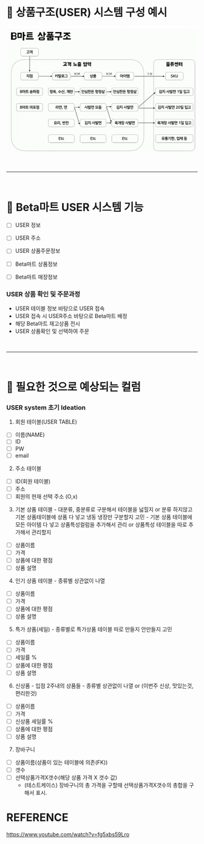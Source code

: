 # 🔰 상품구조(USER) 시스템 구성 예시

<p align="center">
    <img src="../images/Bmart_usersystem_example.png" width="800"/>
</p>
<br />

---

<br />

# 🔰 Beta마트 USER 시스템 기능

- [ ] USER 정보
- [ ] USER 주소
- [ ] USER 상품주문정보
- [ ] Beta마트 상품정보
- [ ] Beta마트 매장정보


### USER 상품 확인 및 주문과정

- USER 테이블 정보 바탕으로 USER 접속
- USER 접속 시 USER주소 바탕으로 Beta마트 배정
- 해당 Beta마트 재고상품 전시
- USER 상품확인 및 선택하여 주문

<br />

---

<br />

# 🔰 필요한 것으로 예상되는 컬럼

### USER system 초기 Ideation

1. 회원 테이블(USER TABLE)
- [ ] 이름(NAME)
- [ ] ID
- [ ] PW
- [ ] email
    
2. 주소 테이블
- [ ] ID(회원 테이블)
- [ ] 주소
- [ ] 회원의 현재 선택 주소 (O,x)

3. 기본 상품 테이블 - 대분류, 중분류로 구분해서 테이블을 넓힐지 or 분류 하지않고 기본 상품테이블에 상품 다 넣고 냉동 냉장만 구분할지 고민
                    - 기본 상품 테이블에 모든 아이템 다 넣고 상품특성컬럼을 추가해서 관리 or 상품특성 테이블을 따로 추가해서 관리할지
- [ ] 상품이름
- [ ] 가격
- [ ] 상품에 대한 평점
- [ ] 상품 설명

4. 인기 상품 테이블 - 종류별 상관없이 나열
- [ ] 상품이름
- [ ] 가격
- [ ] 상품에 대한 평점
- [ ] 상품 설명

5. 특가 상품(세일) - 종류별로 특가상품 테이블 따로 만들지 안만들지 고민
- [ ] 상품이름
- [ ] 가격
- [ ] 세일률 %
- [ ] 상품에 대한 평점
- [ ] 상품 설명

6. 신상품 - 입점 2주내의 상품들 - 종류별 상관없이 나열 or (이번주 신상, 맛있는것, 편리한것)
- [ ] 상품이름
- [ ] 가격
- [ ] 신상품 세일률 %
- [ ] 상품에 대한 평점
- [ ] 상품 설명

7. 장바구니
- [ ] 상품이름(상품이 있는 테이블에 의존(FK))
- [ ] 갯수
- [ ] 선택상품가격X갯수(해당 상품 가격 X 갯수 값)
    + (테스트케이스) 장바구니의 총 가격을 구할때 선택상품가격X갯수의 총합을 구해서 표시.


# REFERENCE
https://www.youtube.com/watch?v=fg5xbs59Lro
